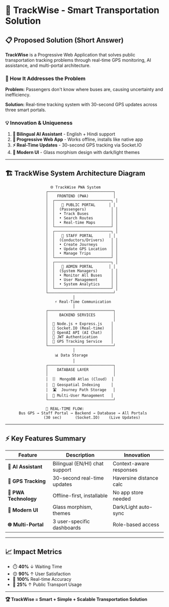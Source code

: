 # 🚌 TrackWise - Smart Transportation Solution

## 📋 **Proposed Solution (Short Answer)**

**TrackWise** is a Progressive Web Application that solves public transportation tracking problems through real-time GPS monitoring, AI assistance, and multi-portal architecture.

### **🎯 How It Addresses the Problem**

**Problem:** Passengers don't know where buses are, causing uncertainty and inefficiency.

**Solution:** Real-time tracking system with 30-second GPS updates across three smart portals.

### **💡 Innovation & Uniqueness**

1. **🤖 Bilingual AI Assistant** - English + Hindi support
2. **📱 Progressive Web App** - Works offline, installs like native app
3. **⚡ Real-Time Updates** - 30-second GPS tracking via Socket.IO
4. **🎨 Modern UI** - Glass morphism design with dark/light themes

---

## 🏗️ **TrackWise System Architecture Diagram**

```
                    🌐 TrackWise PWA System
                  ┌─────────────────────────────┐
                  │    FRONTEND (PWA)           │
                  │  ┌─────────────────────────┐ │
                  │  │   🌟 PUBLIC PORTAL      │ │
                  │  │  (Passengers)           │ │
                  │  │  • Track Buses          │ │
                  │  │  • Search Routes        │ │
                  │  │  • Real-time Maps       │ │
                  │  └─────────────────────────┘ │
                  │  ┌─────────────────────────┐ │
                  │  │   🚌 STAFF PORTAL       │ │
                  │  │  (Conductors/Drivers)   │ │
                  │  │  • Create Journeys      │ │
                  │  │  • Update GPS Location  │ │
                  │  │  • Manage Trips         │ │
                  │  └─────────────────────────┘ │
                  │  ┌─────────────────────────┐ │
                  │  │   👑 ADMIN PORTAL       │ │
                  │  │  (System Managers)      │ │
                  │  │  • Monitor All Buses    │ │
                  │  │  • User Management      │ │
                  │  │  • System Analytics     │ │
                  │  └─────────────────────────┘ │
                  └─────────────────────────────┘
                              │
                      ⚡ Real-Time Communication
                              │
                  ┌─────────────────────────────┐
                  │     BACKEND SERVICES        │
                  │                             │
                  │  🔧 Node.js + Express.js    │
                  │  🔌 Socket.IO (Real-time)   │
                  │  🤖 OpenAI API (AI Chat)    │
                  │  🔐 JWT Authentication      │
                  │  📍 GPS Tracking Service    │
                  └─────────────────────────────┘
                              │
                      📊 Data Storage
                              │
                  ┌─────────────────────────────┐
                  │    DATABASE LAYER           │
                  │                             │
                  │  🗄️  MongoDB Atlas (Cloud)  │
                  │  📍 Geospatial Indexing     │
                  │  🛣️  Journey Path Storage   │
                  │  👥 Multi-User Management   │
                  └─────────────────────────────┘

                  🔄 REAL-TIME FLOW:
      Bus GPS → Staff Portal → Backend → Database → All Portals
                 (30 sec)      (Socket.IO)    (Live Updates)
```

---

## ⚡ **Key Features Summary**

| Feature | Description | Innovation |
|---------|-------------|------------|
| **🤖 AI Assistant** | Bilingual (EN/HI) chat support | Context-aware responses |
| **📍 GPS Tracking** | 30-second real-time updates | Haversine distance calc |
| **📱 PWA Technology** | Offline-first, installable | No app store needed |
| **🎨 Modern UI** | Glass morphism, themes | Dark/Light auto-sync |
| **🌐 Multi-Portal** | 3 user-specific dashboards | Role-based access |

---

## 📈 **Impact Metrics**

- ⏱️ **40%** ↓ Waiting Time
- 😊 **90%** ↑ User Satisfaction  
- 📍 **100%** Real-time Accuracy
- 🚌 **25%** ↑ Public Transport Usage

---

**🏆 TrackWise = Smart + Simple + Scalable Transportation Solution**